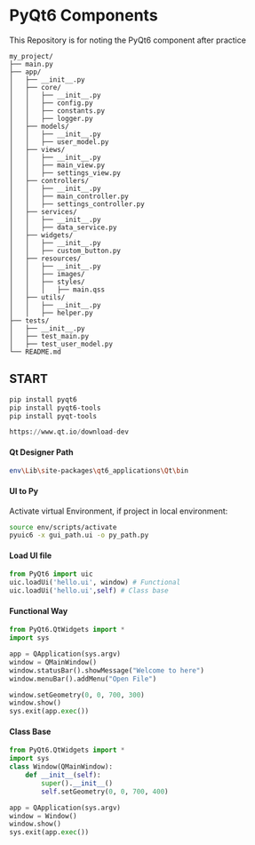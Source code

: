 # PyQt6 Components
This Repository is for noting the PyQt6 component after practice
```
my_project/
├── main.py
├── app/
│   ├── __init__.py
│   ├── core/
│   │   ├── __init__.py
│   │   ├── config.py
│   │   ├── constants.py
│   │   ├── logger.py
│   ├── models/
│   │   ├── __init__.py
│   │   ├── user_model.py
│   ├── views/
│   │   ├── __init__.py
│   │   ├── main_view.py
│   │   ├── settings_view.py
│   ├── controllers/
│   │   ├── __init__.py
│   │   ├── main_controller.py
│   │   ├── settings_controller.py
│   ├── services/
│   │   ├── __init__.py
│   │   ├── data_service.py
│   ├── widgets/
│   │   ├── __init__.py
│   │   ├── custom_button.py
│   ├── resources/
│   │   ├── __init__.py
│   │   ├── images/
│   │   ├── styles/
│   │   │   ├── main.qss
│   ├── utils/
│   │   ├── __init__.py
│   │   ├── helper.py
├── tests/
│   ├── __init__.py
│   ├── test_main.py
│   ├── test_user_model.py
└── README.md
```
## START
```bash
pip install pyqt6
pip install pyqt6-tools
pip install pyqt-tools
```
```py
https://www.qt.io/download-dev
```
#### Qt Designer Path
```bash
env\Lib\site-packages\qt6_applications\Qt\bin
```
#### UI to Py
Activate virtual Environment, if project in local environment: 
```bash
source env/scripts/activate
pyuic6 -x gui_path.ui -o py_path.py
```

#### Load UI file
```py
from PyQt6 import uic
uic.loadUi('hello.ui', window) # Functional
uic.loadUi('hello.ui',self) # Class base
```

#### Functional Way
```py
from PyQt6.QtWidgets import *
import sys

app = QApplication(sys.argv)
window = QMainWindow()
window.statusBar().showMessage("Welcome to here")
window.menuBar().addMenu("Open File")

window.setGeometry(0, 0, 700, 300)
window.show()
sys.exit(app.exec())
```

#### Class Base
```py
from PyQt6.QtWidgets import *
import sys
class Window(QMainWindow):
    def __init__(self):
        super().__init__()
        self.setGeometry(0, 0, 700, 400)

app = QApplication(sys.argv)
window = Window()
window.show()
sys.exit(app.exec())
```
